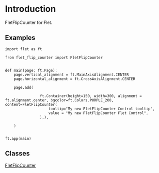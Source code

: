 # Introduction

FletFlipCounter for Flet.

## Examples

```
import flet as ft

from flet_flip_counter import FletFlipCounter


def main(page: ft.Page):
    page.vertical_alignment = ft.MainAxisAlignment.CENTER
    page.horizontal_alignment = ft.CrossAxisAlignment.CENTER

    page.add(

                ft.Container(height=150, width=300, alignment = ft.alignment.center, bgcolor=ft.Colors.PURPLE_200, content=FletFlipCounter(
                    tooltip="My new FletFlipCounter Control tooltip",
                    value = "My new FletFlipCounter Flet Control", 
                ),),

    )


ft.app(main)
```

## Classes

[FletFlipCounter](FletFlipCounter.md)


